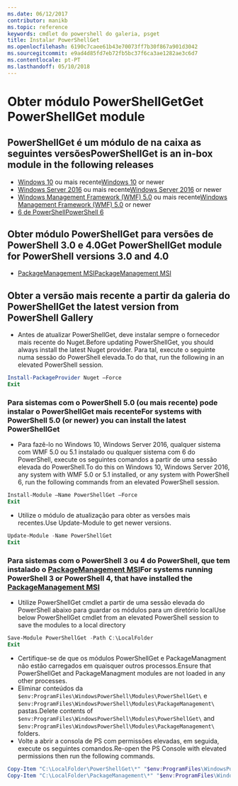 ```yaml
---
ms.date: 06/12/2017
contributor: manikb
ms.topic: reference
keywords: cmdlet do powershell do galeria, psget
title: Instalar PowerShellGet
ms.openlocfilehash: 6190c7caee61b43e70073ff7b30f867a901d3042
ms.sourcegitcommit: e9ad4d85fd7eb72fb5bc37f6ca3ae1282ae3c6d7
ms.contentlocale: pt-PT
ms.lasthandoff: 05/10/2018
---
```

# <a name="get-powershellget-module"></a><span data-ttu-id="a205b-103">Obter módulo PowerShellGet</span><span class="sxs-lookup"><span data-stu-id="a205b-103">Get PowerShellGet module</span></span>

## <a name="powershellget-is-an-in-box-module-in-the-following-releases"></a><span data-ttu-id="a205b-104">PowerShellGet é um módulo de na caixa as seguintes versões</span><span class="sxs-lookup"><span data-stu-id="a205b-104">PowerShellGet is an in-box module in the following releases</span></span>

- <span data-ttu-id="a205b-105">[Windows 10](https://www.microsoft.com/windows/get-windows-10) ou mais recente</span><span class="sxs-lookup"><span data-stu-id="a205b-105">[Windows 10](https://www.microsoft.com/windows/get-windows-10) or newer</span></span>
- <span data-ttu-id="a205b-106">[Windows Server 2016](https://technet.microsoft.com/windows-server-docs/get-started/windows-server-2016) ou mais recente</span><span class="sxs-lookup"><span data-stu-id="a205b-106">[Windows Server 2016](https://technet.microsoft.com/windows-server-docs/get-started/windows-server-2016) or newer</span></span>
- <span data-ttu-id="a205b-107">[Windows Management Framework (WMF) 5.0](https://www.microsoft.com/download/details.aspx?id=50395) ou mais recente</span><span class="sxs-lookup"><span data-stu-id="a205b-107">[Windows Management Framework (WMF) 5.0](https://www.microsoft.com/download/details.aspx?id=50395) or newer</span></span>
- [<span data-ttu-id="a205b-108">6 de PowerShell</span><span class="sxs-lookup"><span data-stu-id="a205b-108">PowerShell 6</span></span>](https://github.com/PowerShell/PowerShell/releases)

## <a name="get-powershellget-module-for-powershell-versions-30-and-40"></a><span data-ttu-id="a205b-109">Obter módulo PowerShellGet para versões de PowerShell 3.0 e 4.0</span><span class="sxs-lookup"><span data-stu-id="a205b-109">Get PowerShellGet module for PowerShell versions 3.0 and 4.0</span></span>

- [<span data-ttu-id="a205b-110">PackageManagement MSI</span><span class="sxs-lookup"><span data-stu-id="a205b-110">PackageManagement MSI</span></span>](http://go.microsoft.com/fwlink/?LinkID=746217&clcid=0x409)

## <a name="get-the-latest-version-from-powershell-gallery"></a><span data-ttu-id="a205b-111">Obter a versão mais recente a partir da galeria do PowerShell</span><span class="sxs-lookup"><span data-stu-id="a205b-111">Get the latest version from PowerShell Gallery</span></span>

- <span data-ttu-id="a205b-112">Antes de atualizar PowerShellGet, deve instalar sempre o fornecedor mais recente do Nuget.</span><span class="sxs-lookup"><span data-stu-id="a205b-112">Before updating PowerShellGet, you should always install the latest Nuget provider.</span></span> <span data-ttu-id="a205b-113">Para tal, execute o seguinte numa sessão do PowerShell elevada.</span><span class="sxs-lookup"><span data-stu-id="a205b-113">To do that, run the following in an elevated PowerShell session.</span></span>

```powershell
Install-PackageProvider Nuget –Force
Exit
```

### <a name="for-systems-with-powershell-50-or-newer-you-can-install-the-latest-powershellget"></a><span data-ttu-id="a205b-114">Para sistemas com o PowerShell 5.0 (ou mais recente) pode instalar o PowerShellGet mais recente</span><span class="sxs-lookup"><span data-stu-id="a205b-114">For systems with PowerShell 5.0 (or newer) you can install the latest PowerShellGet</span></span>

- <span data-ttu-id="a205b-115">Para fazê-lo no Windows 10, Windows Server 2016, qualquer sistema com WMF 5.0 ou 5.1 instalado ou qualquer sistema com 6 do PowerShell, execute os seguintes comandos a partir de uma sessão elevada do PowerShell.</span><span class="sxs-lookup"><span data-stu-id="a205b-115">To do this on Windows 10, Windows Server 2016, any system with WMF 5.0 or 5.1 installed, or any system with PowerShell 6, run the following commands from an elevated PowerShell session.</span></span>

```powershell
Install-Module –Name PowerShellGet –Force
Exit
```

- <span data-ttu-id="a205b-116">Utilize o módulo de atualização para obter as versões mais recentes.</span><span class="sxs-lookup"><span data-stu-id="a205b-116">Use Update-Module to get newer versions.</span></span>

```powershell
Update-Module -Name PowerShellGet
Exit
```

### <a name="for-systems-running-powershell-3-or-powershell-4-that-have-installed-the-packagemanagement-msihttpgomicrosoftcomfwlinklinkid746217clcid0x409"></a><span data-ttu-id="a205b-117">Para sistemas com o PowerShell 3 ou 4 do PowerShell, que tem instalado o [PackageManagement MSI](http://go.microsoft.com/fwlink/?LinkID=746217&clcid=0x409)</span><span class="sxs-lookup"><span data-stu-id="a205b-117">For systems running PowerShell 3 or PowerShell 4, that have installed the [PackageManagement MSI](http://go.microsoft.com/fwlink/?LinkID=746217&clcid=0x409)</span></span>

- <span data-ttu-id="a205b-118">Utilize PowerShellGet cmdlet a partir de uma sessão elevada do PowerShell abaixo para guardar os módulos para um diretório local</span><span class="sxs-lookup"><span data-stu-id="a205b-118">Use below PowerShellGet cmdlet from an elevated PowerShell session to save the modules to a local directory</span></span>

```powershell
Save-Module PowerShellGet -Path C:\LocalFolder
Exit
```

- <span data-ttu-id="a205b-119">Certifique-se de que os módulos PowerShellGet e PackageManagment não estão carregados em quaisquer outros processos.</span><span class="sxs-lookup"><span data-stu-id="a205b-119">Ensure that PowerShellGet and PackageManagment modules are not loaded in any other processes.</span></span>
- <span data-ttu-id="a205b-120">Eliminar conteúdos da `$env:ProgramFiles\WindowsPowerShell\Modules\PowerShellGet\` e `$env:ProgramFiles\WindowsPowerShell\Modules\PackageManagement\` pastas.</span><span class="sxs-lookup"><span data-stu-id="a205b-120">Delete contents of `$env:ProgramFiles\WindowsPowerShell\Modules\PowerShellGet\` and  `$env:ProgramFiles\WindowsPowerShell\Modules\PackageManagement\` folders.</span></span>
- <span data-ttu-id="a205b-121">Volte a abrir a consola de PS com permissões elevadas, em seguida, execute os seguintes comandos.</span><span class="sxs-lookup"><span data-stu-id="a205b-121">Re-open the PS Console with elevated permissions then run the following commands.</span></span>

```powershell
Copy-Item "C:\LocalFolder\PowerShellGet\*" "$env:ProgramFiles\WindowsPowerShell\Modules\PowerShellGet\" -Recurse -Force
Copy-Item "C:\LocalFolder\PackageManagement\*" "$env:ProgramFiles\WindowsPowerShell\Modules\PackageManagement\" -Recurse -Force
```